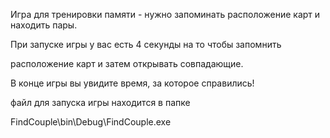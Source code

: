 Игра для тренировки памяти - 
нужно запоминать расположение карт и находить пары.

При запуске игры у вас есть 4 секунды на то чтобы запомнить 

расположение карт и затем открывать совпадающие.

В конце игры вы увидите время, за которое справились!

файл для запуска игры находится 
в папке 

FindCouple\bin\Debug\FindCouple.exe
